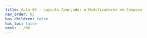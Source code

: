 ```yaml
---
title: Aula 05 - Layouts Avançados e Modificadores em Compose
nav_order: 05
has_children: false
has_toc: false
next: ../06
---
```

